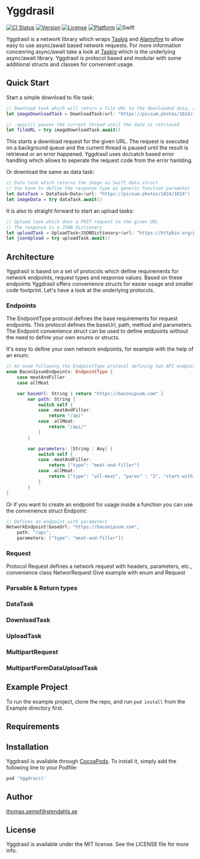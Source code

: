 # Yggdrasil

[![CI Status](http://img.shields.io/travis/stendahls/Yggdrasil.svg?style=flat)](https://travis-ci.org/stendahls/Yggdrasil)
[![Version](https://img.shields.io/cocoapods/v/Yggdrasil.svg?style=flat)](http://cocoapods.org/pods/Yggdrasil)
[![License](https://img.shields.io/cocoapods/l/Yggdrasil.svg?style=flat)](http://cocoapods.org/pods/Yggdrasil)
[![Platform](https://img.shields.io/cocoapods/p/Yggdrasil.svg?style=flat)](http://cocoapods.org/pods/Yggdrasil)
![Swift](https://img.shields.io/badge/%20in-swift%204.2-orange.svg)

Yggdrasil is a network library which wraps [Taskig](https://github.com/stendahls/Taskig) and [Alamofire](https://github.com/Alamofire/Alamofire) to allow easy to use async/await based network requests. For more information concenring async/await take a look at [Taskig](https://github.com/stendahls/Taskig) which is the underlying async/await library. Yggdrasil is protocol based and modular with some additional structs and classes for convenient usage. 

## Quick Start 

Start a simple download to file task:

```swift
// Download task which will return a file URL to the downloaded data, a picture in this case
let imageDownloadTask = DownloadTask(url: "https://picsum.photos/1024/1024")

// .await() pauses the current thread until the data is retrieved
let fileURL = try imageDownloadTask.await()
```
This starts a download request for the given URL. The request is executed on a background queue and the current thread is paused until the result is retrieved or an error happened. Yggdrasil uses do/catch based error handling which allows to seperate the request code from the error hanlding.

Or download the same as data task:

```swift
// Data task which returns the image as Swift data struct
// You have to define the response type as generic function parameter
let dataTask = DataTask<Data>(url: "https://picsum.photos/1024/1024")
let imageData = try dataTask.await()
```
It is also to straight forward to start an upload tasks:

```swift
// Upload task which does a POST request to the given URL 
// The response is a JSON dictionary
let uploadTask = UploadTask<JSONDictionary>(url: "https://httpbin.org/post", dataToUpload: .data(imageData))
let jsonUpload = try uploadTask.await()
```

## Architecture

Yggdrasil is based on a set of protocols which define requirements for network endpoints, request types and response values. Based on these endpoints Yggdrasil offers convenience structs for easier usage and smaller code footprint. Let's have a look at the underlying protocols. 

### Endpoints
The EndpointType protocol defines the base requirements for request endpoints. This protocol defines the baseUrl, path, method and parameters. The Endpoint convenience struct can be used to define endpoints without the need to define your own enums or structs.

It's easy to define your own network endpoints, for example with the help of an enum:

```swift
// An enum following the EndpointType protocol defining two API endpoints
enum BaconIpsumEndpoints: EndpointType {
    case meatAndFiller
    case allMeat

    var baseUrl: String { return "https://baconipsum.com" }
        var path: String {
            switch self {
            case .meatAndFiller:
                return "/api"
            case .allMeat:
                return "/api/"
            }
        }

        var parameters: [String : Any] {
            switch self {
            case .meatAndFiller:
                return ["type": "meat-and-filler"]
            case .allMeat:
                return ["type": "all-meat", "paras" : "2", "start-with-lorem": "1"]
            }
        }
}
```
Or if you want to create an endpoint  for usage inside a function you can use the convenience struct Endpoint:

```swift
// Defines an endpoint with parameters
NetworkEndpoint(baseUrl: "https://baconipsum.com",
    path: "/api",
    parameters: ["type": "meat-and-filler"])
```

### Request
Protocol Request defines a network request with headers, parameters, etc., convenience class NetworRequest
    Give example with enum and Request

### Parsable & Return types

### DataTask

### DownloadTask

### UploadTask

### MultipartRequest

### MultipartFormDataUploadTask




## Example Project

To run the example project, clone the repo, and run `pod install` from the Example directory first.

## Requirements

## Installation

Yggdrasil is available through [CocoaPods](http://cocoapods.org). To install
it, simply add the following line to your Podfile:

```ruby
pod 'Yggdrasil'
```

## Author

thomas.sempf@stendahls.se

## License

Yggdrasil is available under the MIT license. See the LICENSE file for more info.

